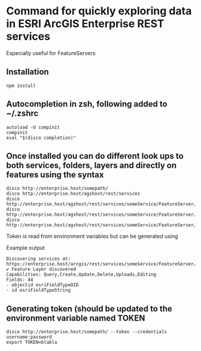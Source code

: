 # Command for quickly exploring data in ESRI ArcGIS Enterprise REST services
Especially useful for FeatureServers

## Installation
```
npm install
```
## Autocompletion in zsh, following added to ~/.zshrc
```
autoload -U compinit
compinit
eval "$(disco completion)"
```
## Once installed you can do different look ups to both services, folders, layers and directly on features using the syntax
```
disco http://enterprise.host/somepath/
disco http://enterprise.host/agshost/rest/services
disco http://enterprise.host/agshost/rest/services/someService/FeatureServer/
disco http://enterprise.host/agshost/rest/services/someService/FeatureServer/0
disco http://enterprise.host/agshost/rest/services/someService/FeatureServer/0/1234
```
Token is read from environment variables but can be generated using

Example output
```
Discovering services at: https://enterprise.host/arcgis/rest/services/someService/FeatureServer/0
✔ Feature Layer discovered
Capabilities: Query,Create,Update,Delete,Uploads,Editing
Fields: 44
- objectid esriFieldTypeOID
- id esriFieldTypeString
```

## Generating token (should be updated to the environment variable named TOKEN
```
disco http://enterprise.host/somepath/ --token --credentials username:password
export TOKEN=blabla
```
